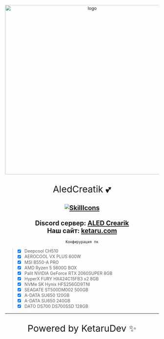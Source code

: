 <div id="logo" align="center">
<img src="https://i.imgur.com/hiZVAD2.png" alt="logo" style="width:555px;height:auto"> 
  
<p align="center" style="font-size:30px">AledCreatik 💕</p>
  
<a href="#">![SkillIcons](https://skillicons.dev/icons?i=js,nodejs,java,py,html,css,heroku,mongodb,vscode,discord)</a><br><br>
Discord сервер: [ALED Crearik](https://discord.gg/5BM4XD3qxM)<br>
Наш сайт: [ketaru.com](https://ketaru.github.io)
---

```
Конфирурация пк
```
<div align="left">
  
> - [x] Deepcool CH510
> - [x] AEROCOOL VX PLUS 600W
> - [x] MSI B550-A PRO
> - [x] AMD Ryzen 5 5600G BOX
> - [x] Palit NVIDIA GeForce RTX 2060SUPER 8GB
> - [x] HyperX FURY HX424C15FB3 x2 8GB
> - [x] NVMe SK Hynix HFS256GD9TNI
> - [x] SEAGATE ST500DM002 500GB
> - [x] A-DATA SU650 120GB
> - [x] A-DATA SU650 240GB
> - [x] DATO DS700 DS700SSD 128GB
</div>


---

<p align="center" style="font-size:30px">Powered by KetaruDev ✨</p>
